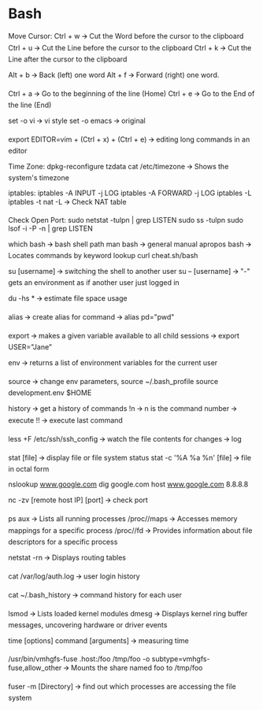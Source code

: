 # Bash

Move Cursor:
Ctrl + w 🡪 Cut the Word before the cursor to the clipboard
Ctrl + u 🡪 Cut the Line before the cursor to the clipboard
Ctrl + k 🡪 Cut the Line after the cursor to the clipboard

Alt + b 🡪 Back (left) one word
Alt + f 🡪 Forward (right) one word.

Ctrl + a 🡪 Go to the beginning of the line (Home)
Ctrl + e 🡪 Go to the End of the line (End)

set -o vi 🡪 vi style
set -o emacs 🡪 original

export EDITOR=vim + (Ctrl + x) + (Ctrl + e) 🡪 editing long commands in an editor

Time Zone:
dpkg-reconfigure tzdata
cat /etc/timezone 🡪 Shows the system's timezone

iptables:
iptables -A INPUT -j LOG
iptables -A FORWARD -j LOG
iptables -L
iptables -t nat -L 🡪 Check NAT table

Check Open Port:
sudo netstat -tulpn | grep LISTEN
sudo ss -tulpn
sudo lsof -i -P -n | grep LISTEN

which bash 🡪 bash shell path
man bash 🡪 general manual
apropos bash 🡪 Locates commands by keyword lookup
curl cheat.sh/bash

su [username] 🡪 switching the shell to another user
su – [username] 🡪 "-" gets an environment as if another user just logged in

du -hs * 🡪 estimate file space usage

alias 🡪 create alias for command 🡪 alias pd="pwd"

export 🡪 makes a given variable available to all child sessions 🡪 export USER="Jane”

env 🡪 returns a list of environment variables for the current user

source 🡪 change env parameters, 
source ~/.bash_profile
source development.env
$HOME

history 🡪 get a history of commands
!n 🡪 n is the command number 🡪 execute
!! 🡪 execute last command

less +F /etc/ssh/ssh_config 🡪 watch the file contents for changes 🡪 log

stat [file] 🡪 display file or file system status
stat -c '%A %a %n' [file] 🡪 file in octal form

nslookup www.google.com
dig google.com
host www.google.com 8.8.8.8

nc -zv [remote host IP] [port] 🡪 check port

ps aux 🡪 Lists all running processes
/proc/<pid>/maps 🡪 Accesses memory mappings for a specific process
/proc/<pid>/fd 🡪 Provides information about file descriptors for a specific process

netstat -rn 🡪 Displays routing tables

cat /var/log/auth.log 🡪 user login history

cat ~/.bash_history 🡪 command history for each user

lsmod 🡪 Lists loaded kernel modules
dmesg 🡪 Displays kernel ring buffer messages, uncovering hardware or driver events

time [options] command [arguments] 🡪 measuring time

/usr/bin/vmhgfs-fuse .host:/foo /tmp/foo -o subtype=vmhgfs-fuse,allow_other 🡪 Mounts the share named foo to /tmp/foo

fuser -m [Directory] 🡪 find out which processes are accessing the file system


